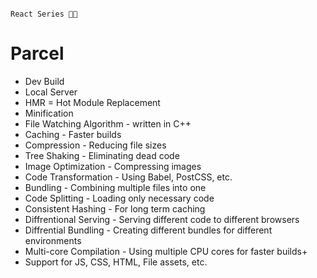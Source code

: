 ```

React Series 🛫🛫

```

# Parcel
- Dev Build
- Local Server
- HMR = Hot Module Replacement
- Minification
- File Watching Algorithm - written in C++
- Caching - Faster builds
- Compression - Reducing file sizes
- Tree Shaking - Eliminating dead code
- Image Optimization - Compressing images
- Code Transformation - Using Babel, PostCSS, etc.
- Bundling - Combining multiple files into one
- Code Splitting - Loading only necessary code
- Consistent Hashing - For long term caching
- Diffrentional Serving - Serving different code to different browsers
- Diffrential Bundling - Creating different bundles for different environments
- Multi-core Compilation - Using multiple CPU cores for faster builds+
- Support for JS, CSS, HTML, File assets, etc.